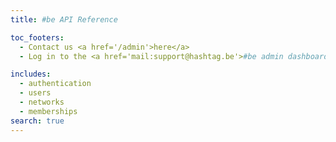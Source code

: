 ```yaml
---
title: #be API Reference

toc_footers:
  - Contact us <a href='/admin'>here</a>
  - Log in to the <a href='mail:support@hashtag.be'>#be admin dashboard</a>

includes:
  - authentication
  - users
  - networks
  - memberships
search: true
---
```


